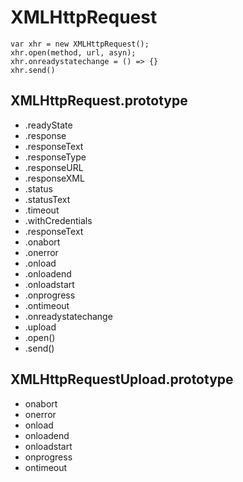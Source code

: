 # XMLHttpRequest

```
var xhr = new XMLHttpRequest();
xhr.open(method, url, asyn);
xhr.onreadystatechange = () => {}
xhr.send()
```

## XMLHttpRequest.prototype

* .readyState
* .response
* .responseText
* .responseType
* .responseURL
* .responseXML
* .status
* .statusText
* .timeout
* .withCredentials
* .responseText
* .onabort
* .onerror
* .onload
* .onloadend
* .onloadstart
* .onprogress
* .ontimeout
* .onreadystatechange
* .upload
* .open()
* .send()

## XMLHttpRequestUpload.prototype

* onabort
* onerror
* onload
* onloadend
* onloadstart
* onprogress
* ontimeout
